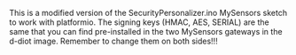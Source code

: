 This is a modified version of the SecurityPersonalizer.ino MySensors sketch to work with platformio.
The signing keys (HMAC, AES, SERIAL) are the same that you can find pre-installed in the two MySensors gateways in the d-diot image.
Remember to change them on both sides!!!